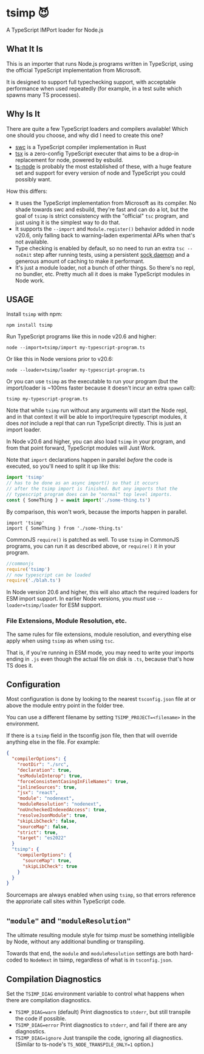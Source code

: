 # tsimp 😈

A TypeScript IMPort loader for Node.js

## What It Is

This is an importer that runs Node.js programs written in
TypeScript, using the official TypeScript implementation from
Microsoft.

It is designed to support full typechecking support, with
acceptable performance when used repeatedly (for example, in a
test suite which spawns many TS processes).

## Why Is It

There are quite a few TypeScript loaders and compilers available!
Which one should you choose, and why did I need to create this
one?

- [swc](https://swc.rs) is a TypeScript compiler implementation
  in Rust
- [tsx](https://npmjs.com/package/tsx) is a zero-config
  TypeScript executer that aims to be a drop-in replacement for
  node, powered by esbuild.
- [ts-node](https://npmjs.com/package/ts-node) is probably the
  most established of these, with a huge feature set and support
  for every version of node and TypeScript you could possibly
  want.

How this differs:

- It uses the TypeScript implementation from Microsoft as its
  compiler. No shade towards swc and esbuild, they're fast and
  can do a lot, but the goal of `tsimp` is strict consistency
  with the "official" `tsc` program, and just using it is the
  simplest way to do that.
- It supports the `--import` and `Module.register()` behavior
  added in node v20.6, only falling back to warning-laden
  experimental APIs when that's not available.
- Type checking is enabled by default, so no need to run an extra
  `tsc --noEmit` step after running tests, using a persistent
  [sock daemon](https://isaacs.github.io/sock-daemon) and a
  generous amount of caching to make it performant.
- It's just a module loader, not a bunch of other things. So
  there's no repl, no bundler, etc. Pretty much all it does is
  make TypeScript modules in Node work.

## USAGE

Install `tsimp` with npm:

```
npm install tsimp
```

Run TypeScript programs like this in node v20.6 and higher:

```
node --import=tsimp/import my-typescript-program.ts
```

Or like this in Node versions prior to v20.6:

```
node --loader=tsimp/loader my-typescript-program.ts
```

Or you can use `tsimp` as the executable to run your program (but
the import/loader is ~100ms faster because it doesn't incur an
extra `spawn` call):

```
tsimp my-typescript-program.ts
```

Note that while `tsimp` run without any arguments will start the
Node repl, and in that context it will be able to import/require
typescript modules, it does _not_ include a repl that can run
TypeScript directly. This is just an import loader.

In Node v20.6 and higher, you can also load `tsimp` in your
program, and from that point forward, TypeScript modules will
Just Work.

Note that `import` declarations happen in parallel _before_ the
code is executed, so you'll need to split it up like this:

```js
import 'tsimp'
// has to be done as an async import() so that it occurs
// after the tsimp import is finished. But any imports that the
// typescript program does can be "normal" top level imports.
const { SomeThing } = await import('./some-thing.ts')
```

By comparison, this won't work, because the imports happen in
parallel.

```
import 'tsimp'
import { SomeThing } from './some-thing.ts'
```

CommonJS `require()` is patched as well. To use `tsimp` in
CommonJS programs, you can run it as described above, or
`require()` it in your program.

```js
//commonjs
require('tsimp')
// now typescript can be loaded
require('./blah.ts')
```

In Node version 20.6 and higher, this will also attach the
required loaders for ESM import support. In earlier Node
versions, you _must_ use `--loader=tsimp/loader` for ESM support.

### File Extensions, Module Resolution, etc.

The same rules for file extensions, module resolution, and
everything else apply when using `tsimp` as when using `tsc`.

That is, if you're running in ESM mode, you may need to write
your imports ending in `.js` even though the actual file on disk
is `.ts`, because that's how TS does it.

## Configuration

Most configuration is done by looking to the nearest
`tsconfig.json` file at or above the module entry point in the
folder tree.

You can use a different filename by setting
`TSIMP_PROJECT=<filename>` in the environment.

If there is a `tsimp` field in the tsconfig json file, then that
will override anything else in the file. For example:

```json
{
  "compilerOptions": {
    "rootDir": "./src",
    "declaration": true,
    "esModuleInterop": true,
    "forceConsistentCasingInFileNames": true,
    "inlineSources": true,
    "jsx": "react",
    "module": "nodenext",
    "moduleResolution": "nodenext",
    "noUncheckedIndexedAccess": true,
    "resolveJsonModule": true,
    "skipLibCheck": false,
    "sourceMap": false,
    "strict": true,
    "target": "es2022"
  }
  "tsimp": {
    "compilerOptions": {
      "sourceMap": true,
      "skipLibCheck": true
    }
  }
}
```

Sourcemaps are always enabled when using `tsimp`, so that errors
reference the approriate call sites within TypeScript code.

## `"module"` and `"moduleResolution"`

The ultimate resulting module style for tsimp _must_ be something
intelligible by Node, without any additional bundling or
transpiling.

Towards that end, the `module` and `moduleResolution` settings
are both hard-coded to `NodeNext` in tsimp, regardless of what is
in `tsconfig.json`.

## Compilation Diagnostics

Set the `TSIMP_DIAG` environment variable to control what happens
when there are compilation diagnostics.

- `TSIMP_DIAG=warn` (default) Print diagnostics to `stderr`, but
  still transpile the code if possible.
- `TSIMP_DIAG=error` Print diagnostics to `stderr`, and fail if
  there are any diagnostics.
- `TSIMP_DIAG=ignore` Just transpile the code, ignoring all
  diagnostics. (Similar to ts-node's `TS_NODE_TRANSPILE_ONLY=1`
  option.)
